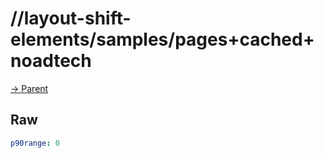 
# //layout-shift-elements/samples/pages+cached+noadtech

[→ Parent](../..)


## Raw


```yaml
p90range: 0

```


